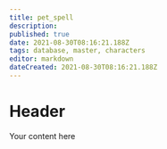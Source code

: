 ```yaml
---
title: pet_spell
description: 
published: true
date: 2021-08-30T08:16:21.188Z
tags: database, master, characters
editor: markdown
dateCreated: 2021-08-30T08:16:21.188Z
---
```


# Header
Your content here